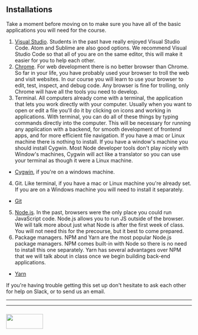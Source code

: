 ## Installations

Take a moment before moving on to make sure you have all of the basic applications you will need for the course.

1. [Visual Studio](https://code.visualstudio.com/download).  Students in the past have really enjoyed Visual Studio Code.  Atom and Sublime are also good options.  We recommend Visual Studio Code so that all of you are on the same editor, this will make it easier for you to help each other. 
2. [Chrome](https://support.google.com/chrome/answer/95346?co=GENIE.Platform%3DDesktop&hl=en).  For web development there is no better browser than Chrome.  So far in your life, you have probably used your browser to troll the web and visit websites.  In our course you will learn to use your browser to edit, test, inspect, and debug code.  Any browser is fine for trolling, only Chrome will have all the tools you need to develop.
3. Terminal. All computers already come with a terminal, the application that lets you work directly with your computer. Usually when you want to open or edit a file you'll do it by clicking on icons and working in applications. With terminal, you can do all of these things by typing commands directly into the computer.  This will be necessary for running any application with a backend, for smooth development of frontend apps, and for more efficient file navigation.
If you have a mac or Linux machine there is nothing to install.  If you have a window's machine you should install Cygwin.  Most Node developer tools don't play nicely with Window's machines, Cygwin will act like a translator so you can use your terminal as though it were a Linux machine.
  * [Cygwin](https://cygwin.com/install.html), if you're on a windows machine.
4. Git.  Like terminal, if you have a mac or Linux machine you're already set.  If you are on a Windows machine you will need to install it separately.
  * [Git](https://git-scm.com/download/win)
5. [Node.js](https://nodejs.org/en/download/).  In the past, browsers were the only place you could run JavaScript code.  Node.js allows you to run JS outside of the browser. We will talk more about just what Node is after the first week of class. You will not need this for the precourse, but it best to come prepared.  
6. Package managers.  NPM and Yarn are the most popular Node.js package managers.  NPM comes built-in with Node so there is no need to install this one separately.  Yarn has several advantages over NPM that we will talk about in class once we begin building back-end applications.  
  * [Yarn](https://yarnpkg.com/lang/en/docs/install/)


If you're having trouble getting this set up don't hesitate to ask each other for help on Slack, or to send us an email.


___
___
### <a href="http://elewa.education/blog" target="_blank"><img src="https://user-images.githubusercontent.com/18554853/34921062-506450ae-f97d-11e7-875f-6feeb26ad72d.png" width="100" height="40"/></a>  

